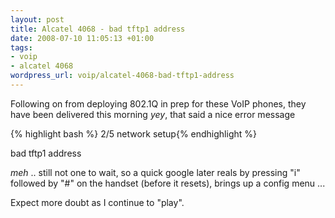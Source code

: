 ```yaml
--- 
layout: post
title: Alcatel 4068 - bad tftp1 address
date: 2008-07-10 11:05:13 +01:00
tags: 
- voip
- alcatel 4068
wordpress_url: voip/alcatel-4068-bad-tftp1-address
---
```

Following on from deploying 802.1Q in prep for these VoIP phones, they have been delivered this morning *yey*, that said a nice error message

{% highlight bash %}
2/5 network setup{% endhighlight %}

bad tftp1 address

*meh* .. still not one to wait, so a quick google later reals by pressing "i" followed by "#" on the handset (before it resets), brings up a config menu ...

Expect more doubt as I continue to "play".
